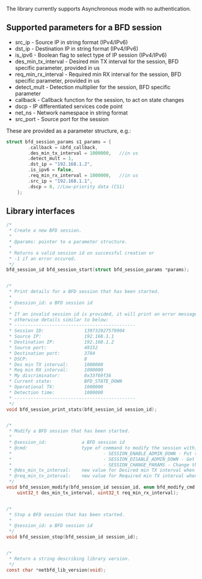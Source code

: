 The library currently supports Asynchronous mode with no authentication.

Supported parameters for a BFD session
--------------------------------------
- src_ip - Source IP in string format (IPv4/IPv6)
- dst_ip - Destination IP in string format (IPv4/IPv6)
- is_ipv6 - Boolean flag to select type of IP session (IPv4/IPv6)
- des_min_tx_interval - Desired min TX interval for the session, BFD specific parameter, provided in us
- req_min_rx_interval - Required min RX interval for the session, BFD specific parameter, provided in us
- detect_mult - Detection multiplier for the session, BFD specific parameter
- callback - Callback function for the session, to act on state changes
- dscp - IP differentiated services code point
- net_ns - Network namespace in string format
- src_port - Source port for the session

These are provided as a parameter structure, e.g.:

```c
struct bfd_session_params s1_params = {
        .callback = &bfd_callback,
        .des_min_tx_interval = 1000000,   //in us
        .detect_mult = 1,
        .dst_ip = "192.168.1.2",
        .is_ipv6 = false,
        .req_min_rx_interval = 1000000,   //in us
        .src_ip = "192.168.1.1",
        .dscp = 8, //Low-priority data (CS1)
    };
```

Library interfaces
------------------
```c
/*
 * Create a new BFD session.
 *
 * @params: pointer to a parameter structure.
 * 
 * Returns a valid session id on successful creation or
 * -1 if an error occured.
 */
bfd_session_id bfd_session_start(struct bfd_session_params *params);


/*
 * Print details for a BFD session that has been started.
 * 
 * @session_id: a BFD session id
 * 
 * If an invalid session id is provided, it will print an error message,
 * otherwise details similar to below:
 * ---------------------------------------------
 * Session ID:               139732927579904
 * Source IP:                192.168.1.1
 * Destination IP:           192.168.1.2
 * Source port:              49152
 * Destination port:         3784
 * DSCP:                     8
 * Des min TX interval:      1000000
 * Req min RX interval:      1000000
 * My discriminator:         0x33f69f36
 * Current state:            BFD_STATE_DOWN
 * Operational TX:           1000000
 * Detection time:           1000000
 * ---------------------------------------------
 */
void bfd_session_print_stats(bfd_session_id session_id);


/* 
 * Modify a BFD session that has been started.
 * 
 * @session_id:             a BFD session id
 * @cmd:                    type of command to modify the session with, which can be:
 *                                  - SESSION_ENABLE_ADMIN_DOWN - Put the session into ADMIN_DOWN state
 *                                  - SESSION_DISABLE_ADMIN_DOWN - Get the session out of ADMIN_DOWN state
 *                                  - SESSION_CHANGE_PARAMS - Change the value of either Desired min TX interval or Required min RX interval
 * @des_min_tx_interval:    new value for Desired min TX interval when using SESSION_CHANGE_PARAMS
 * @req_min_tx_interval:    new value for Required min TX interval when using SESSION_CHANGE_PARAMS
 */
void bfd_session_modify(bfd_session_id session_id, enum bfd_modify_cmd cmd,
    uint32_t des_min_tx_interval, uint32_t req_min_rx_interval);


/* 
 * Stop a BFD session that has been started.
 * 
 * @session_id: a BFD session id
 */
void bfd_session_stop(bfd_session_id session_id);


/*
 * Return a string describing library version.
 */
const char *netbfd_lib_version(void);
```